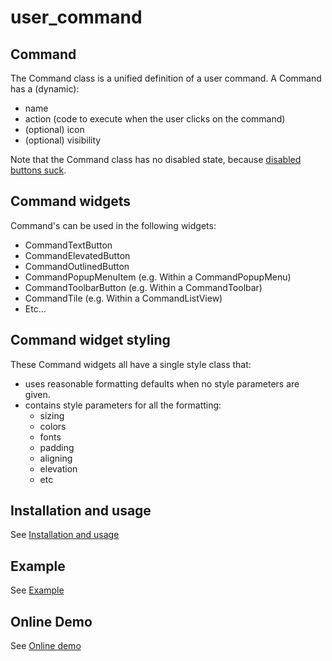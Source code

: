 # user_command

## Command
The Command class is a unified definition of a user command.
A Command has a (dynamic):
 - name
 - action (code to execute when the user clicks on the command)
 - (optional) icon
 - (optional) visibility

Note that the Command class has no disabled state, because [disabled buttons suck](https://axesslab.com/disabled-buttons-suck/).

## Command widgets
Command's can be used in the following widgets:
 - CommandTextButton
 - CommandElevatedButton
 - CommandOutlinedButton
 - CommandPopupMenuItem (e.g. Within a CommandPopupMenu)
 - CommandToolbarButton (e.g. Within a CommandToolbar)
 - CommandTile (e.g. Within a CommandListView)
 - Etc...

## Command widget styling
These Command widgets all have a single style class that:
 - uses reasonable formatting defaults when no style parameters are given.
 - contains style parameters for all the formatting:
   - sizing
   - colors
   - fonts
   - padding
   - aligning
   - elevation
   - etc

## Installation and usage

See [Installation and usage](TODO)

## Example

See [Example](TODO)

## Online Demo

See [Online demo](TODO)